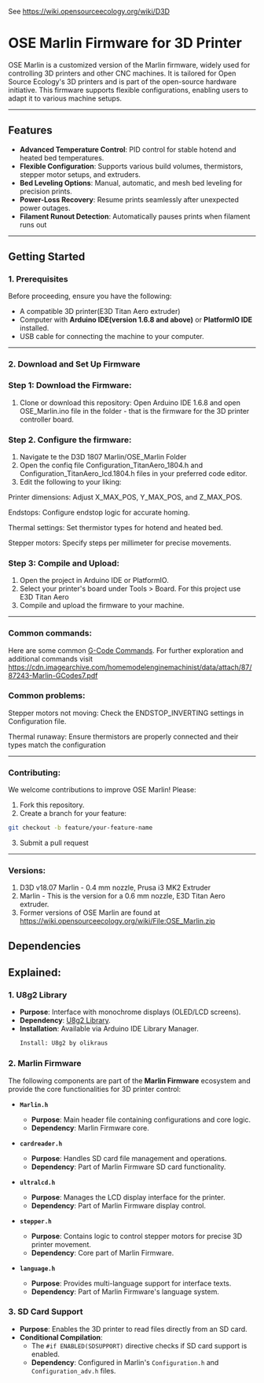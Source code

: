 See https://wiki.opensourceecology.org/wiki/D3D

# OSE Marlin Firmware for 3D Printer

OSE Marlin is a customized version of the Marlin firmware, widely used for controlling 3D printers and other CNC machines. It is tailored for Open Source Ecology's 3D printers and is part of the open-source hardware initiative. This firmware supports flexible configurations, enabling users to adapt it to various machine setups.

---

## Features
- **Advanced Temperature Control**: PID control for stable hotend and heated bed temperatures.
- **Flexible Configuration**: Supports various build volumes, thermistors, stepper motor setups, and extruders.
- **Bed Leveling Options**: Manual, automatic, and mesh bed leveling for precision prints.
- **Power-Loss Recovery**: Resume prints seamlessly after unexpected power outages.
- **Filament Runout Detection**: Automatically pauses prints when filament runs out
---

## Getting Started

### **1. Prerequisites**
Before proceeding, ensure you have the following:
- A compatible 3D printer(E3D Titan Aero extruder)
- Computer with **Arduino IDE(version 1.6.8 and above)** or **PlatformIO IDE** installed.
- USB cable for connecting the machine to your computer.

---

### **2. Download and Set Up Firmware**

### Step 1: Download the Firmware:
1. Clone or download this repository:
Open Arduino IDE 1.6.8 and open OSE_Marlin.ino file in the folder - that is the firmware for the 3D printer controller board.

### Step 2. Configure the firmware:
1. Navigate te the D3D 1807 Marlin/OSE_Marlin Folder
2. Open the confiq file Configuration_TitanAero_1804.h and Configuration_TitanAero_lcd.1804.h files in your preferred code editor.
3. Edit the following to your liking:

Printer dimensions: Adjust X_MAX_POS, Y_MAX_POS, and Z_MAX_POS.

Endstops: Configure endstop logic for accurate homing.

Thermal settings: Set thermistor types for hotend and heated bed.

Stepper motors: Specify steps per millimeter for precise movements.

### Step 3: Compile and Upload:
1. Open the project in Arduino IDE or PlatformIO.
2. Select your printer's board under Tools > Board. For this project use E3D Titan Aero
3. Compile and upload the firmware to your machine.

---

### Common commands:
Here are some common [G-Code Commands](commands.txt). 
For further exploration and additional commands visit https://cdn.imagearchive.com/homemodelenginemachinist/data/attach/87/87243-Marlin-GCodes7.pdf

### Common problems:
Stepper motors not moving: Check the ENDSTOP_INVERTING settings in Configuration file.

Thermal runaway: Ensure thermistors are properly connected and their types match the configuration

---
### Contributing:

We welcome contributions to improve OSE Marlin! Please:

1. Fork this repository.
2. Create a branch for your feature:

 ```bash
git checkout -b feature/your-feature-name
```

3. Submit a pull request
---

### Versions:

1. D3D v18.07 Marlin - 0.4 mm nozzle, Prusa i3 MK2 Extruder
2. Marlin - This is the version for a 0.6 mm nozzle, E3D Titan Aero extruder.
3. Former versions of OSE Marlin are found at https://wiki.opensourceecology.org/wiki/File:OSE_Marlin.zip


## Dependencies

Explained:
---

### 1. U8g2 Library
- **Purpose**: Interface with monochrome displays (OLED/LCD screens).
- **Dependency**: [U8g2 Library](https://github.com/olikraus/u8g2).  
- **Installation**: Available via Arduino IDE Library Manager.  
  ```bash
  Install: U8g2 by olikraus

### 2. Marlin Firmware
The following components are part of the **Marlin Firmware** ecosystem and provide the core functionalities for 3D printer control:

- **`Marlin.h`**  
  - **Purpose**: Main header file containing configurations and core logic.  
  - **Dependency**: Marlin Firmware core.  

- **`cardreader.h`**  
  - **Purpose**: Handles SD card file management and operations.  
  - **Dependency**: Part of Marlin Firmware SD card functionality.  

- **`ultralcd.h`**  
  - **Purpose**: Manages the LCD display interface for the printer.  
  - **Dependency**: Part of Marlin Firmware display control.  

- **`stepper.h`**  
  - **Purpose**: Contains logic to control stepper motors for precise 3D printer movement.  
  - **Dependency**: Core part of Marlin Firmware.  

- **`language.h`**  
  - **Purpose**: Provides multi-language support for interface texts.  
  - **Dependency**: Part of Marlin Firmware's language system.  



### 3. SD Card Support
- **Purpose**: Enables the 3D printer to read files directly from an SD card.  
- **Conditional Compilation**:  
  - The `#if ENABLED(SDSUPPORT)` directive checks if SD card support is enabled.  
  - **Dependency**: Configured in Marlin's `Configuration.h` and `Configuration_adv.h` files.  


